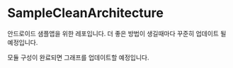 # SampleCleanArchitecture
 안드로이드 샘플앱을 위한 레포입니다. 더 좋은 방법이 생길때마다 꾸준히 업데이트 될 예정입니다.

모듈 구성이 완료되면 그래프를 업데이트할 예정입니다.
